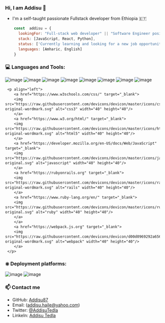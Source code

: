 
### Hi, I am Addisu 👋 
   - I'm a self-taught passionate Fullstack developer from Ethiopia 🇪🇹


```javascript
    const  addisu = {
      lookingFor: "Full-stack web developer" || "Software Engineer position",
      stack: [JavaScript, React, Python],
      status: ['Currently learning and looking for a new job opportunity],
      languages: [Amharic, English]
    }
```


### 💻 Languages and Tools: 


   ![image](https://user-images.githubusercontent.com/85212711/171951328-b1d764b7-94fa-4f6d-a871-aa4b39c98151.png)
   ![image](https://user-images.githubusercontent.com/85212711/171951566-e5a917c3-070f-4a2f-88e5-f5b3c077e3d1.png)
   ![image](https://user-images.githubusercontent.com/85212711/171951593-fa077e49-9dc6-47d9-9faa-ac728e8ea7c7.png)
   ![image](https://user-images.githubusercontent.com/85212711/171951669-e6bde737-0fc8-476e-81ed-51ab7d1100db.png)
   ![image](https://user-images.githubusercontent.com/85212711/171951894-6500e4dc-9ce6-4897-9278-c017aebe017c.png)
   ![image](https://user-images.githubusercontent.com/85212711/171952008-1d4236bd-1100-47ca-96cf-a0f594a53050.png)
   ![image](https://user-images.githubusercontent.com/85212711/171951817-04fec3e1-8a7d-4ece-82d5-6dfcb275359a.png)
   ![image](https://user-images.githubusercontent.com/85212711/171951845-020bd915-72b3-4655-b590-c53b1c4ec561.png)
   
     <p align="left"> 
        <a href="https://www.w3schools.com/css/" target="_blank"> 
        <img src="https://raw.githubusercontent.com/devicons/devicon/master/icons/css3/css3-original-wordmark.svg" alt="css3" width="40" height="40"/>
        </a> 
        <a href="https://www.w3.org/html/" target="_blank">
        <img src="https://raw.githubusercontent.com/devicons/devicon/master/icons/html5/html5-original-wordmark.svg" alt="html5" width="40" height="40"/> 
        </a>
        <a href="https://developer.mozilla.org/en-US/docs/Web/JavaScript" target="_blank"> 
        <img src="https://raw.githubusercontent.com/devicons/devicon/master/icons/javascript/javascript-original.svg" alt="javascript" width="40" height="40"/> 
        </a> 
        <a href="https://rubyonrails.org" target="_blank"> 
        <img src="https://raw.githubusercontent.com/devicons/devicon/master/icons/rails/rails-original-wordmark.svg" alt="rails" width="40" height="40"/> 
        </a> 
        <a href="https://www.ruby-lang.org/en/" target="_blank">
        <img src="https://raw.githubusercontent.com/devicons/devicon/master/icons/ruby/ruby-original.svg" alt="ruby" width="40" height="40"/>
        </a> 
        </a>
        <a href="https://webpack.js.org" target="_blank"> 
        <img src="https://raw.githubusercontent.com/devicons/devicon/d00d0969292a6569d45b06d3f350f463a0107b0d/icons/webpack/webpack-original-wordmark.svg" alt="webpack" width="40" height="40"/> 
        </a> 
     </p>
   
### ⎈ Deployment platforms:

   ![image](https://user-images.githubusercontent.com/85212711/171952644-f038c447-0c71-4e55-9cfc-c741202370d8.png)
   ![image](https://user-images.githubusercontent.com/85212711/171952689-44774731-38fd-4f76-8a5c-28a0b812cc60.png)
   
### 📫 Contact me 

- GitHub: [Addisu87](https://github.com/Addisu87)
- Email: (addisu.haile@yahoo.com)
- Twitter: [@AddisuTedla](https://twitter.com/AddisuTedla)
- LinkeIn: [Addisu Tedla](https://www.linkedin.com/in/addisu-tedla-8b4a10143/)


